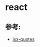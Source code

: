 # react

## 参考:

- [jsx-quotes](https://github.com/jsx-eslint/eslint-plugin-react/blob/c42b624d0fb9ad647583a775ab9751091eec066f/docs/rules/jsx-quotes)
